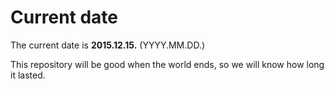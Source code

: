 # Current date

The current date is **2015.12.15.** (YYYY.MM.DD.)

This repository will be good when the world ends, so we will know how long it lasted.